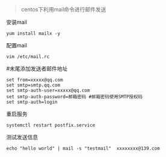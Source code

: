 > centos下利用mail命令进行邮件发送

安装mail
```shell
yum install mailx -y 
```

配置mail
```shell
vim /etc/mail.rc
```
#末尾添加发送者邮件地址
```shell
set from=xxxxx@qq.com
set smtp=smtp.qq.com
set smtp-auth-user=xxxxx@qq.com
set smtp-auth-password=邮箱密码 #邮箱密码使用SMTP授权码
set smtp-auth=login
```
重启服务
```shell
systemctl restart postfix.service
```
测试发送信息
```shell
echo "hello world" | mail -s "testmail"  xxxxxxxx@139.com
```